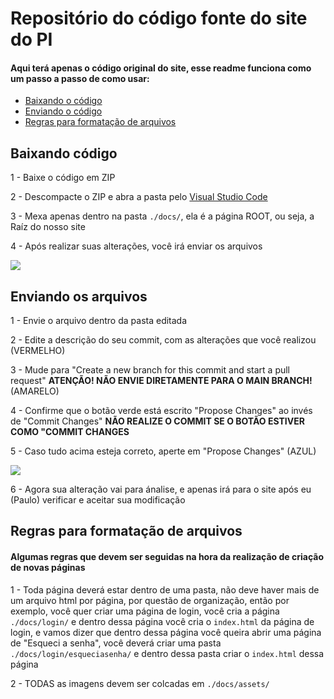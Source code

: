 # Repositório do código fonte do site do PI

#### Aqui terá apenas o código original do site, esse readme funciona como um passo a passo de como usar:

* [Baixando o código](https://github.com/PewDizinho/PI1/edit/main/README.md#baixando-c%C3%B3digo)
* [Enviando o código](https://github.com/PewDizinho/PI1/edit/main/README.md#enviando-os-arquivos)
* [Regras para formatação de arquivos](https://github.com/PewDizinho/PI1/edit/main/README.md#regras-para-formata%C3%A7%C3%A3o-de-arquivos)

## Baixando código

1 - Baixe o código em ZIP

2 - Descompacte o ZIP e abra a pasta pelo [Visual Studio Code](https://code.visualstudio.com/download)

3 - Mexa apenas dentro na pasta `./docs/`, ela é a página ROOT, ou seja, a Raíz do nosso site

4 - Após realizar suas alterações, você irá enviar os arquivos


<img src="https://user-images.githubusercontent.com/55335712/228983951-83b86095-0b43-421b-ace8-1d2d50b25e0e.png">


## Enviando os arquivos

1 - Envie o arquivo dentro da pasta editada
  
2 - Edite a descrição do seu commit, com as alterações que você realizou (VERMELHO)
  
3 - Mude para "Create a new branch for this commit and start a pull request" <strong>ATENÇÃO! NÃO ENVIE DIRETAMENTE PARA O MAIN BRANCH!</strong> (AMARELO)
  
4 - Confirme que o botão verde está escrito "Propose Changes" ao invés de "Commit Changes" <strong>NÃO REALIZE O COMMIT SE O BOTÃO ESTIVER COMO "COMMIT CHANGES</strong>
  
5 - Caso tudo acima esteja correto, aperte em "Propose Changes" (AZUL)
  
<img src="https://user-images.githubusercontent.com/55335712/228985371-446015fc-dfed-4f9c-b91b-486b59427c4c.png">
  
6 - Agora sua alteração vai para ánalise, e apenas irá para o site após eu (Paulo) verificar e aceitar sua modificação


## Regras para formatação de arquivos

#### Algumas regras que devem ser seguidas na hora da realização de criação de novas páginas

1 - Toda página deverá estar dentro de uma pasta, não deve haver mais de um arquivo html por página, por questão de organização, então por exemplo, você quer criar uma página de login, você cria a página `./docs/login/` e dentro dessa página você cria o `index.html` da página de login, e vamos dizer que dentro dessa página você queira abrir uma página de "Esqueci a senha", você deverá criar uma pasta `./docs/login/esqueciasenha/` e dentro dessa pasta criar o `index.html` dessa página

2 - TODAS as imagens devem ser colcadas em `./docs/assets/`

